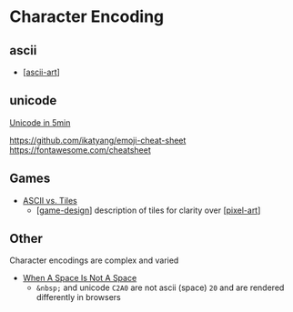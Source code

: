 Character Encoding
==================

ascii
-----

* [[ascii-art]]


unicode
-------

[Unicode in 5min](https://richardjharris.github.io/unicode-in-five-minutes.html)

https://github.com/ikatyang/emoji-cheat-sheet
https://fontawesome.com/cheatsheet


Games
-----

* [ASCII vs. Tiles](https://www.gridsagegames.com/blog/2015/02/ascii-vs-tiles/)
    * [[game-design]] description of tiles for clarity over [[pixel-art]]


Other
-----

Character encodings are complex and varied
* [When A Space Is Not A Space](https://www.bigmessowires.com/2021/06/01/when-a-space-is-not-a-space/)
    * `&nbsp;` and unicode `C2A0` are not ascii (space) `20` and are rendered differently in browsers

[//begin]: # "Autogenerated link references for markdown compatibility"
[ascii-art]: ascii-art.md "ascii-art"
[game-design]: game-design.md "Game Design"
[pixel-art]: pixel-art.md "pixel-art"
[//end]: # "Autogenerated link references"